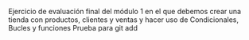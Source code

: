 Ejercicio de evaluación final del módulo 1 en el que debemos crear una tienda con productos, clientes y ventas y hacer uso de Condicionales, Bucles y funciones
Prueba para git add